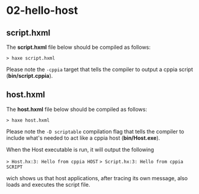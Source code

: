 # 02-hello-host

## script.hxml

The **script.hxml** file below should be compiled as follows:

```> haxe script.hxml```

Please note the ```-cppia``` target that tells the compiler to output a cppia script (**bin/script.cppia**).

## host.hxml

The **host.hxml** file below should be compiled as follows:

```> haxe host.hxml```

Please note the ```-D scriptable``` compilation flag that tells the compiler to include what's needed to act like a cppia host (**bin/Host.exe**).

When the Host executable is run, it will output the following

```> Host.hx:3: Hello from cppia HOST```
```> Script.hx:3: Hello from cppia SCRIPT```

wich shows us that host applications, after tracing its own message, also loads and executes the script file.
